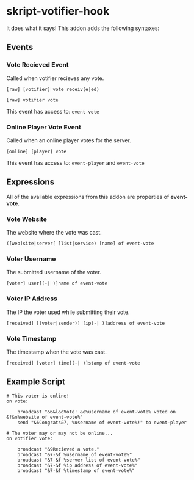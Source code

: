 # skript-votifier-hook

It does what it says! This addon adds the following syntaxes:

## Events

### Vote Recieved Event

Called when votifier recieves any vote.

`[raw] [votifier] vote receiv(e|ed)`

`[raw] votifier vote`

This event has access to: `event-vote`

### Online Player Vote Event

Called when an online player votes for the server.

`[online] [player] vote`

This event has access to: `event-player` and `event-vote`

## Expressions

All of the available expressions from this addon are properties of **event-vote**.

### Vote Website

The website where the vote was cast.

`([web]site|server[ ]list|service) [name] of event-vote`

### Voter Username

The submitted username of the voter.

`[voter] user[(-| )]name of event-vote`

### Voter IP Address

The IP the voter used while submitting their vote.

`[received] [(voter|sender)] [ip(-| )]address of event-vote`

### Vote Timestamp

The timestamp when the vote was cast.

`[received] [voter] time[(-| )]stamp of event-vote`

## Example Script

```
# This voter is online!
on vote:

    broadcast "&6&l&oVote! &e%username of event-vote% voted on &f&n%website of event-vote%"
    send "&6Congrats&7, %username of event-vote%!" to event-player

# The voter may or may not be online...
on votifier vote:

    broadcast "&9Recieved a vote."
    broadcast "&7-&f %username of event-vote%"
    broadcast "&7-&f %server list of event-vote%"
    broadcast "&7-&f %ip address of event-vote%"
    broadcast "&7-&f %timestamp of event-vote%"
```

